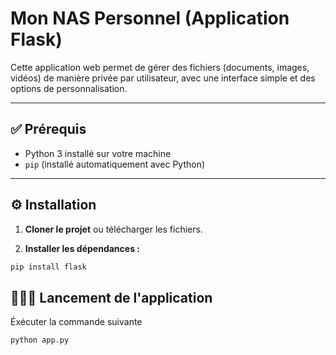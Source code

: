 # Mon NAS Personnel (Application Flask)

Cette application web permet de gérer des fichiers (documents, images, vidéos) de manière privée par utilisateur, avec une interface simple et des options de personnalisation.

---

## ✅ Prérequis

- Python 3 installé sur votre machine
- `pip` (installé automatiquement avec Python)

---

## ⚙️ Installation

1. **Cloner le projet** ou télécharger les fichiers.

2. **Installer les dépendances :**

```bash
pip install flask
```
## 🏃‍♂️‍➡️ Lancement de l'application

Éxécuter la commande suivante
```bash
python app.py
```